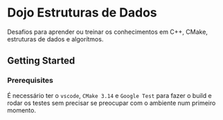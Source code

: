 # Dojo Estruturas de Dados

Desafios para aprender ou treinar os conhecimentos em C++, CMake, estruturas de dados e algorítmos.

## Getting Started

### Prerequisites

É necessário ter o `vscode`, `CMake 3.14` e `Google Test` para fazer o build e rodar os testes sem precisar se preocupar com o ambiente num primeiro momento.
